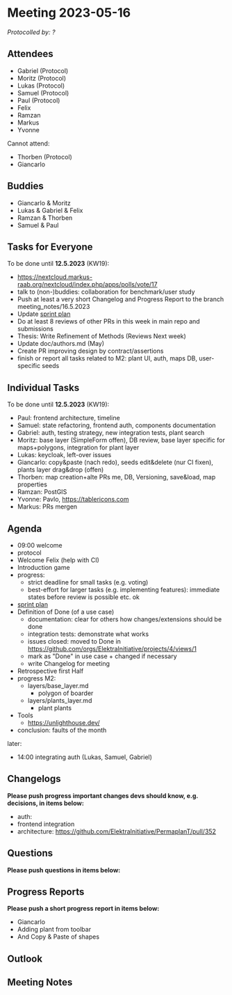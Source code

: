 # Meeting 2023-05-16

_Protocolled by: ?_

## Attendees

- Gabriel (Protocol)
- Moritz (Protocol)
- Lukas (Protocol)
- Samuel (Protocol)
- Paul (Protocol)
- Felix
- Ramzan
- Markus
- Yvonne

Cannot attend:

- Thorben (Protocol)
- Giancarlo

## Buddies

- Giancarlo & Moritz
- Lukas & Gabriel & Felix
- Ramzan & Thorben
- Samuel & Paul

## Tasks for Everyone

To be done until **12.5.2023** (KW19):

- https://nextcloud.markus-raab.org/nextcloud/index.php/apps/polls/vote/17
- talk to (non-)buddies: collaboration for benchmark/user study
- Push at least a very short Changelog and Progress Report to the branch meeting_notes/16.5.2023
- Update [sprint plan](https://github.com/orgs/ElektraInitiative/projects/4/)
- Do at least 8 reviews of other PRs in this week in main repo and submissions
- Thesis: Write Refinement of Methods (Reviews Next week)
- Update doc/authors.md (May)
- Create PR improving design by contract/assertions
- finish or report all tasks related to M2: plant UI, auth, maps DB, user-specific seeds

## Individual Tasks

To be done until **12.5.2023** (KW19):

- Paul: frontend architecture, timeline
- Samuel: state refactoring, frontend auth, components documentation
- Gabriel: auth, testing strategy, new integration tests, plant search
- Moritz: base layer (SimpleForm offen), DB review, base layer specific for maps+polygons, integration for plant layer
- Lukas: keycloak, left-over issues
- Giancarlo: copy&paste (nach redo), seeds edit&delete (nur CI fixen), plants layer drag&drop (offen)
- Thorben: map creation+alte PRs me, DB, Versioning, save&load, map properties
- Ramzan: PostGIS
- Yvonne: Pavlo, https://tablericons.com
- Markus: PRs mergen

## Agenda

- 09:00 welcome
- protocol
- Welcome Felix (help with CI)
- Introduction game
- progress:
  - strict deadline for small tasks (e.g. voting)
  - best-effort for larger tasks (e.g. implementing features):
    immediate states before review is possible etc. ok
- [sprint plan](https://github.com/orgs/ElektraInitiative/projects/4/)
- Definition of Done (of a use case)
  - documentation: clear for others how changes/extensions should be done
  - integration tests: demonstrate what works
  - issues closed: moved to Done in https://github.com/orgs/ElektraInitiative/projects/4/views/1
  - mark as "Done" in use case + changed if necessary
  - write Changelog for meeting
- Retrospective first Half
- progress M2:
  - layers/base_layer.md
    - polygon of boarder
  - layers/plants_layer.md
    - plant plants
- Tools
  - https://unlighthouse.dev/
- conclusion: faults of the month

later:

- 14:00 integrating auth (Lukas, Samuel, Gabriel)

## Changelogs

**Please push progress important changes devs should know, e.g. decisions, in items below:**

- auth:
- frontend integration
- architecture: https://github.com/ElektraInitiative/PermaplanT/pull/352

## Questions

**Please push questions in items below:**

## Progress Reports

**Please push a short progress report in items below:**

- Giancarlo
- Adding plant from toolbar
- And Copy & Paste of shapes

## Outlook

## Meeting Notes
